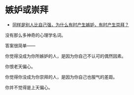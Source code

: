 # 嫉妒或崇拜

- [同样是别人比自己强，为什么有时产生嫉妒，有时产生崇拜？](https://www.zhihu.com/question/20386438/answer/1205529015)


没有那么多神奇的心理学名词。

答案很简单——

你觉得没成为你所嫉妒的人，是因为你自己不认可的偶然因素。

你恨老天偏心。

  

你觉得你没成为你崇拜的人，是因为你自己也服气的差距。

你并不觉得是上天偏心。